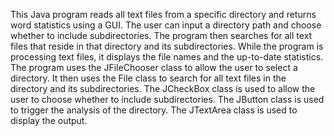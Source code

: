 This Java program reads all text files from a specific directory and returns word statistics using a GUI. The user can input a directory path and choose whether to include subdirectories.
The program then searches for all text files that reside in that directory and its subdirectories. While the program is processing text files, 
it displays the file names and the up-to-date statistics.
The program uses the JFileChooser class to allow the user to select a directory. It then uses the File class to search for all text files in the directory and its subdirectories.
The JCheckBox class is used to allow the user to choose whether to include subdirectories.
The JButton class is used to trigger the analysis of the directory. The JTextArea class is used to display the output.
